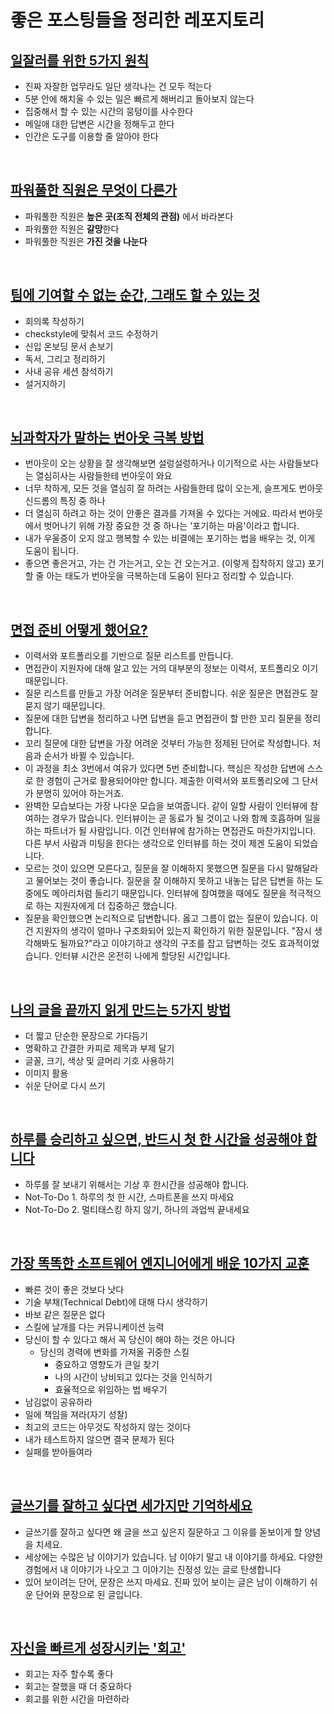 # 좋은 포스팅들을 정리한 레포지토리

## [일잘러를 위한 5가지 원칙](http://the-edit.co.kr/24336)
- 진짜 자잘한 업무라도 일단 생각나는 건 모두 적는다
- 5분 안에 해치울 수 있는 일은 빠르게 해버리고 돌아보지 않는다
- 집중해서 할 수 있는 시간의 뭉텅이를 사수한다
- 메일애 대한 답변은 시간을 정해두고 한다
- 인간은 도구를 이용할 줄 알아야 한다

<!-- 
<details>
<summary>정리</summary>

- 진짜 자잘한 업무라도 일단 생각나는 건 모두 적는다
- 5분 안에 해치울 수 있는 일은 빠르게 해버리고 돌아보지 않는다
- 집중해서 할 수 있는 시간의 뭉텅이를 사수한다
  
</details>

<br>

-->

<br>

## [파워풀한 직원은 무엇이 다른가](https://yozm.wishket.com/magazine/detail/998/?fbclid=IwAR12wzZUhBjNbFjwBQvG8_MPAts9YvMgmHSM2Hd2K-mEd0x-ZEdSPd5YQKM)
- 파워풀한 직원은 **높은 곳(조직 전체의 관점)** 에서 바라본다
- 파워풀한 직원은 **갈망**한다
- 파워풀한 직원은 **가진 것을 나눈다**

<br>

## [팀에 기여할 수 없는 순간, 그래도 할 수 있는 것](https://juneyr.dev/when-you-cant-contribute)
- 회의록 작성하기
- checkstyle에 맞춰서 코드 수정하기
- 신입 온보딩 문서 손보기
- 독서, 그리고 정리하기
- 사내 공유 세션 참석하기
- 설거지하기

<br>

## [뇌과학자가 말하는 번아웃 극복 방법](https://www.youtube.com/watch?v=HvgQpGeMyZA&t=1s)
- 번아웃이 오는 상황을 잘 생각해보면 설렁설렁하거나 이기적으로 사는 사람들보다는 열심히사는 사람들한테 번아웃이 와요
- 너무 착하게, 모든 것을 열심히 잘 하려는 사람들한테 많이 오는게, 슬프게도 번아웃 신드롬의 특징 중 하나
- 더 열심히 하려고 하는 것이 안좋은 결과를 가져올 수 있다는 거에요. 따라서 번아웃에서 벗어나기 위해 가장 중요한 것 중 하나는 '포기하는 마음'이라고 합니다.
- 내가 우울증이 오지 않고 행복할 수 있는 비결에는 포기하는 법을 배우는 것, 이게 도움이 됩니다.
- 좋으면 좋은거고, 가는 건 가는거고, 오는 건 오는거고. (이렇게 집착하지 않고) 포기할 줄 아는 태도가 번아웃을 극복하는데 도움이 된다고 정리할 수 있습니다.

<br>

## [면접 준비 어떻게 했어요?](https://hiddenest.dev/good-tech-interview-2)
- 이력서와 포트폴리오를 기반으로 질문 리스트를 만듭니다.
- 면접관이 지원자에 대해 알고 있는 거의 대부분의 정보는 이력서, 포트폴리오 이기 때문입니다.
- 질문 리스트를 만들고 가장 어려운 질문부터 준비합니다. 쉬운 질문은 면접관도 잘 묻지 않기 때문입니다.
- 질문에 대한 답변을 정리하고 나면 답변을 듣고 면접관이 할 만한 꼬리 질문을 정리합니다.
- 꼬리 질문에 대한 답변을 가장 어려운 것부터 가능한 정제된 단어로 작성합니다. 처음과 순서가 바뀔 수 있습니다.
- 이 과정을 최소 3번에서 여유가 있다면 5번 준비합니다. 핵심은 작성한 답변에 스스로 한 경험이 근거로 활용되어야만 합니다. 제출한 이력서와 포트폴리오에 그 단서가 분명히 있어야 하는거죠.
- 완벽한 모습보다는 가장 나다운 모습을 보여줍니다. 같이 일할 사람이 인터뷰에 참여하는 경우가 많습니다. 인터뷰이는 곧 동료가 될 것이고 나와 함께 호흡하며 일을 하는 파트너가 될 사람입니다.
이건 인터뷰에 참가하는 면접관도 마찬가지입니다. 다른 부서 사람과 미팅을 한다는 생각으로 인터뷰를 하는 것이 제겐 도움이 되었습니다.
- 모르는 것이 있으면 모른다고, 질문을 잘 이해하지 못했으면 질문을 다시 말해달라고 물어보는 것이 좋습니다. 질문을 잘 이해하지 못하고 내놓는 답은 답변을 하는 도중에도 메아리처럼 들리기 때문입니다.
인터뷰에 참여했을 때에도 질문을 적극적으로 하는 지원자에게 더 집중하곤 했습니다.
- 질문을 확인했으면 논리적으로 답변합니다. 옳고 그름이 없는 질문이 있습니다. 이건 지원자의 생각이 얼마나 구조화되어 있는지 확인하기 위한 질문입니다. "잠시 생각해봐도 될까요?"라고 이야기하고 생각의 구조를 잡고 답변하는 것도 효과적이었습니다. 인터뷰 시간은 온전히 나에게 할당된 시간입니다.

<br>

## [나의 글을 끝까지 읽게 만드는 5가지 방법](https://careerly.co.kr/comments/37227?utm_campaign=user-share)
- 더 짧고 단순한 문장으로 가다듬기
- 명확하고 간결한 카피로 제목과 부제 달기
- 글꼴, 크기, 색상 및 글머리 기호 사용하기
- 이미지 활용
- 쉬운 단어로 다시 쓰기

<br>

## [하루를 승리하고 싶으면, 반드시 첫 한 시간을 성공해야 합니다](https://careerly.co.kr/comments/37773?utm_campaign=user-share)
- 하루를 잘 보내기 위해서는 기상 후 한시간을 성공해야 합니다.
- Not-To-Do 1. 하루의 첫 한 시간, 스마트폰을 쓰지 마세요
- Not-To-Do 2. 멀티태스킹 하지 않기, 하나의 과업씩 끝내세요

<br>

## [가장 똑똑한 소프트웨어 엔지니어에게 배운 10가지 교훈](https://yozm.wishket.com/magazine/detail/969/?fbclid=IwAR2VPUQV7qdPbAwAUMFjhgQ8fzv1MRpkMUBbIDWJszoAYw3Of6zP3SYfCRw)
- 빠른 것이 좋은 것보다 낫다
- 기술 부채(Technical Debt)에 대해 다시 생각하기
- 바보 같은 질문은 없다
- 스킬에 날개를 다는 커뮤니케이션 능력
- 당신이 할 수 있다고 해서 꼭 당신이 해야 하는 것은 아니다
  - 당신의 경력에 변화를 가져올 귀중한 스킬
    - 중요하고 영향도가 큰일 찾기
    - 나의 시간이 낭비되고 있다는 것을 인식하기
    - 효율적으로 위임하는 법 배우기
- 남김없이 공유하라
- 일에 책임을 져라(자기 성찰)
- 최고의 코드는 아무것도 작성하지 않는 것이다
- 내가 테스트하지 않으면 결국 문제가 된다
- 실패를 받아들여라

<br>

## [글쓰기를 잘하고 싶다면 세가지만 기억하세요](https://www.openads.co.kr/content/contentDetail?contsId=7259)
- 글쓰기를 잘하고 싶다면 왜 글을 쓰고 싶은지 질문하고 그 이유를 돋보이게 할 양념을 치세요.
- 세상에는 수많은 남 이야기가 있습니다. 남 이야기 말고 내 이야기를 하세요. 다양한 경험에서 내 이야기가 나오고 그 이야기는 진정성 있는 글로 탄생합니다
- 있어 보이려는 단어, 문장은 쓰지 마세요. 진짜 있어 보이는 글은 남이 이해하기 쉬운 단어와 문장으로 된 글입니다.

<br>

## [자신을 빠르게 성장시키는 '회고'](https://stibee.com/api/v1.0/emails/share/KxPb9t2oAVziTFMbnZSyAOXiuE4Suw==)
- 회고는 자주 할수록 좋다
- 회고는 잘했을 때 더 중요하다
- 회고를 위한 시간을 마련하라

<br>
